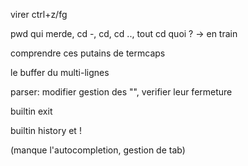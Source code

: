 virer ctrl+z/fg

pwd qui merde, cd -, cd, cd .., tout cd quoi ? -> en train

comprendre ces putains de termcaps

le buffer du multi-lignes

parser: modifier gestion des "", verifier leur fermeture

builtin exit

builtin history et !

(manque l'autocompletion, gestion de tab)
